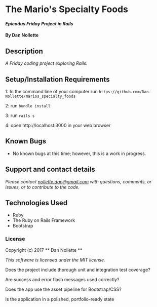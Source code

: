 # The Mario's Specialty Foods

#### _Epicodus Friday Project in Rails_

#### By Dan Nollette

## Description

_A Friday coding project exploring Rails._

## Setup/Installation Requirements

1: In the command line of your computer run `https://github.com/Dan-Nollette/marios_specialty_foods`

2: run `bundle install`

3: run `rails s`

4: open http://localhost:3000 in your web browser

## Known Bugs

*   No known bugs at this time; however, this is a work in progress.

## Support and contact details

_Please contact [nollette.dan@gmail.com](mailto:nollette.dan@gmail.com) with questions, comments, or issues, or to contribute to the code._

## Technologies Used

* Ruby
* The Ruby on Rails Framework
* Bootstrap


### License

Copyright (c) 2017 ** Dan Nollette **

*This software is licensed under the MIT license.*






Does the project include thorough unit and integration test coverage?

Are success and error flash messages used correctly?

Does the app use the asset pipeline for Bootstrap/CSS?

Is the application in a polished, portfolio-ready state

